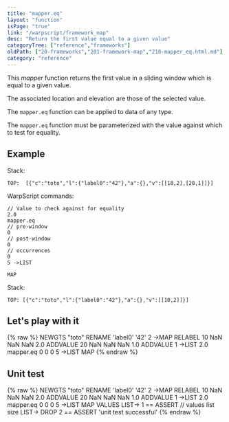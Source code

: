 ```yaml
---
title: "mapper.eq"
layout: "function"
isPage: "true"
link: "/warpscript/framework_map"
desc: "Return the first value equal to a given value"
categoryTree: ["reference","frameworks"]
oldPath: ["20-frameworks","201-framework-map","210-mapper_eq.html.md"]
category: "reference"
---
```

 

This *mapper* function returns the first value in a sliding window which is equal to a given value.

The associated location and elevation are those of the selected value.

The `mapper.eq` function can be applied to data of any type.

The `mapper.eq` function must be parameterized with the value against which to test for equality.

## Example ##

Stack:

    TOP:  [{"c":"toto","l":{"label0":"42"},"a":{},"v":[[10,2],[20,1]]}]

WarpScript commands:

    // Value to check against for equality
    2.0
    mapper.eq
    // pre-window
    0
    // post-window
    0
    // occurrences
    0
    5 ->LIST

    MAP

Stack: 

    TOP: [{"c":"toto","l":{"label0":"42"},"a":{},"v":[[10,2]]}]

## Let's play with it ##

{% raw %}
<warp10-warpscript-widget>NEWGTS "toto" RENAME 
'label0' '42' 2 ->MAP RELABEL
10 NaN NaN NaN  2.0 ADDVALUE
20 NaN NaN NaN 1.0 ADDVALUE
1 ->LIST
2.0
mapper.eq
0
0
0
5 ->LIST
MAP
</warp10-warpscript-widget>
{% endraw %}    


## Unit test ##

{% raw %}
<warp10-warpscript-widget>NEWGTS "toto" RENAME 
'label0' '42' 2 ->MAP RELABEL
10 NaN NaN NaN  2.0 ADDVALUE
20 NaN NaN NaN 1.0 ADDVALUE
1 ->LIST
2.0
mapper.eq
0
0
0
5 ->LIST
MAP
VALUES LIST-> 
1 == ASSERT   // values list size
LIST-> DROP
2 == ASSERT
'unit test successful'
</warp10-warpscript-widget>
{% endraw %}        
